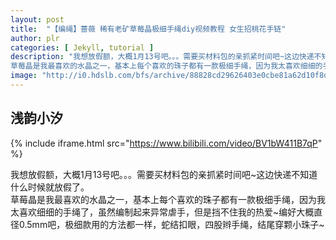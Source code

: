 ```yaml
---
layout: post
title:  "【编绳】蔷薇 稀有老矿草莓晶极细手绳diy视频教程 女生招桃花手链"
author: plr
categories: [ Jekyll, tutorial ]
description: "我想放假额，大概1月13号吧。。。需要买材料包的亲抓紧时间吧~这边快递不知道什么时候就放假了。
草莓晶是我最喜欢的水晶之一，基本上每个喜欢的珠子都有一款极细手绳，因为我太喜欢细细的手绳了，虽然编制起来异常虐手，但是挡不住我的热爱~编好大概直径0.5mm吧，极细款用的方法都一样，蛇结扣眼，四股辫手绳，结尾穿颗小珠子~"
image: "http://i0.hdslb.com/bfs/archive/88828cd29626403e0cbe81a62d10f8d4fdf3dc96.jpg"
---
```

## 浅韵小汐

{% include iframe.html src="https://www.bilibili.com/video/BV1bW411B7qP" %}

我想放假额，大概1月13号吧。。。需要买材料包的亲抓紧时间吧~这边快递不知道什么时候就放假了。<br>草莓晶是我最喜欢的水晶之一，基本上每个喜欢的珠子都有一款极细手绳，因为我太喜欢细细的手绳了，虽然编制起来异常虐手，但是挡不住我的热爱~编好大概直径0.5mm吧，极细款用的方法都一样，蛇结扣眼，四股辫手绳，结尾穿颗小珠子~

